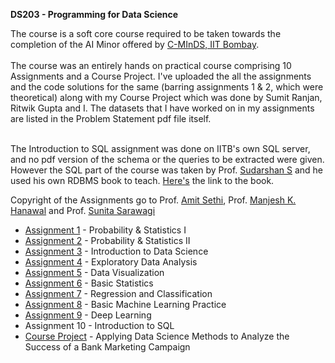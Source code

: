 <h>**DS203 - Programming for Data Science**</h>

<body>The course is a soft core course required to be taken towards the completion of the AI Minor offered by <a href = "minds.iitb.ac.in/index.php/home">C-MInDS, IIT Bombay</a>.
<br><br>The course was an entirely hands on practical course comprising 10 Assignments and a Course Project. I've uploaded the all the assignments and the code solutions for the same
(barring assignments 1 & 2, which were theoretical) along with my Course Project which was done by Sumit Ranjan, Ritwik Gupta and I. The datasets that I have worked on in my assignments
are listed in the Problem Statement pdf file itself.

<br>The Introduction to SQL assignment was done on IITB's own SQL server, and no pdf version of the schema or the queries to be extracted were given. However the SQL part of the 
course was taken by Prof. <a href = "https://www.cse.iitb.ac.in/~sudarsha/">Sudarshan S</a> and he used his own RDBMS book to teach. <a href = "https://www.db-book.com/">Here's</a> the 
link to the book. 

Copyright of the Assignments go to Prof. <a href="https://www.ee.iitb.ac.in/~asethi/">Amit Sethi</a>, Prof. <a href="https://www.ieor.iitb.ac.in/mhanawal">Manjesh K. Hanawal</a> and 
Prof. <a href="https://www.cse.iitb.ac.in/~sunita/">Sunita Sarawagi</a>

<ul>
<li> <a href = "https://github.com/Kunind27/DS203/tree/master/Assignment%201">Assignment 1</a> - Probability & Statistics I
<li> <a href = "https://github.com/Kunind27/DS203/tree/master/Assignment%202">Assignment 2</a> - Probability & Statistics II
<li> <a href = "https://github.com/Kunind27/DS203/tree/master/Assignment%203">Assignment 3</a> - Introduction to Data Science
<li> <a href = "https://github.com/Kunind27/DS203/tree/master/Assignment%204">Assignment 4</a> - Exploratory Data Analysis
<li> <a href = "https://github.com/Kunind27/DS203/tree/master/Assignment%205">Assignment 5</a> - Data Visualization
<li> <a href = "https://github.com/Kunind27/DS203/tree/master/Assignment%206">Assignment 6</a> - Basic Statistics
<li> <a href = "https://github.com/Kunind27/DS203/tree/master/Assignment%207">Assignment 7</a> - Regression and Classification
<li> <a href = "https://github.com/Kunind27/DS203/tree/master/Assignment%208">Assignment 8</a> - Basic Machine Learning Practice
<li> <a href = "https://github.com/Kunind27/DS203/tree/master/Assignment%209">Assignment 9</a> - Deep Learning
<li> Assignment 10 - Introduction to SQL
<li> <a href = "https://github.com/Kunind27/DS203/tree/master/Project">Course Project</a> - Applying Data Science Methods to Analyze the Success of a Bank Marketing Campaign 
</ul>
</body>
